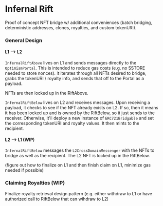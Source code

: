 # Infernal Rift

Proof of concept NFT bridge w/ additional conveniences (batch bridging, deterministic addresses, clones, royalties, and custom tokenURI).

### General Design

#### L1 --> L2

`InfernalRiftAbove` lives on L1 and sends messages directly to the `OptimismPortal`. This is intended to reduce gas costs (e.g. no SSTORE needed to store nonces). It iterates through all NFTs desired to bridge, grabs the tokenURI / royalty info, and sends that off to the Portal as a payload.

NFTs are then locked up in the RiftAbove.

`InfernalRiftBelow` lives on L2 and receives messages. Upon receiving a payload, it checks to see if the NFT already exists on L2. If so, then it means it has been locked up and is owned by the RiftBelow, so it just sends to the receiver. Otherwise, it'll deploy a new instance of `ERC721Bridgable` and set the corresponding tokenURI and royalty values. It then mints to the recipient.

#### L2 --> L1 (WIP)

`InfernalRiftBelow` messages the `L2CrossDomainMessenger` with the NFTs to bridge as well as the recipient. The L2 NFT is locked up in the RiftBelow.

(figure out how to finalize on L1 and then finish claim on L1, minimize gas needed if possible)

### Claiming Royalties (WIP)

Finalize royalty retrieval design pattern (e.g. either withdraw to L1 or have authorized call to RiftBelow that can wihdraw to L2)